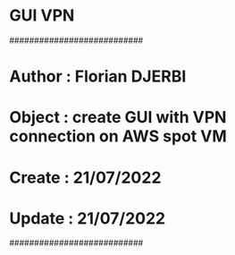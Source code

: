 # GUI VPN

###########################
# Author : Florian DJERBI
# Object : create GUI with VPN connection on AWS spot VM
# Create : 21/07/2022
# Update : 21/07/2022
###########################